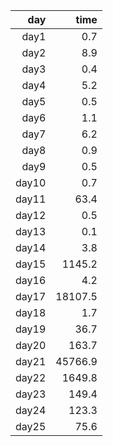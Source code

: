 |   day |    time |
|------:|---------:
| day1  |     0.7 |
| day2  |     8.9 |
| day3  |     0.4 |
| day4  |     5.2 |
| day5  |     0.5 |
| day6  |     1.1 |
| day7  |     6.2 |
| day8  |     0.9 |
| day9  |     0.5 |
| day10 |     0.7 |
| day11 |    63.4 |
| day12 |     0.5 |
| day13 |     0.1 |
| day14 |     3.8 |
| day15 |  1145.2 |
| day16 |     4.2 |
| day17 | 18107.5 |
| day18 |     1.7 |
| day19 |    36.7 |
| day20 |   163.7 |
| day21 | 45766.9 |
| day22 |  1649.8 |
| day23 |   149.4 |
| day24 |   123.3 |
| day25 |    75.6 |
